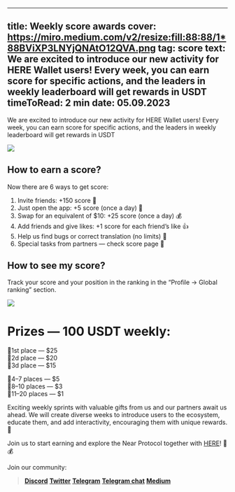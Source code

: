 -----
title: Weekly score awards
cover: https://miro.medium.com/v2/resize:fill:88:88/1*88BViXP3LNYjQNAtO12QVA.png
tag: score
text: We are excited to introduce our new activity for HERE Wallet users! Every week, you can earn score for specific actions, and the leaders in weekly leaderboard will get rewards in USDT
timeToRead: 2 min
date: 05.09.2023
-----

We are excited to introduce our new activity for HERE Wallet users! Every week, you can earn score for specific actions, and the leaders in weekly leaderboard will get rewards in USDT

![](https://miro.medium.com/v2/resize:fit:1400/format:webp/1*76B2eij22HFELHaLdN-0ow.jpeg)

**How to earn a score?**
------------------------

Now there are 6 ways to get score:

1.  Invite friends: +150 score 🚀
2.  Just open the app: +5 score (once a day) 🫢
3.  Swap for an equivalent of $10: +25 score (once a day) 💰
4.  Add friends and give likes: +1 score for each friend’s like 👍
5.  Help us find bugs or correct translation (no limits) 🤝
6.  Special tasks from partners — check score page 🧬

How to see my score?
--------------------

Track your score and your position in the ranking in the “Profile -> Global ranking” section.

![](https://miro.medium.com/v2/resize:fit:1400/format:webp/1*LNJ1K92V1K_B-PSoa7_PQA.png)


Prizes — 100 USDT weekly:
=========================

🥇1st place — $25  
🥈2d place — $20  
🥉3d place — $15

🥕4–7 places — $5  
🥕8–10 places — $3  
🥕11–20 places — $1

Exciting weekly sprints with valuable gifts from us and our partners await us ahead. We will create diverse weeks to introduce users to the ecosystem, educate them, and add interactivity, encouraging them with unique rewards. 🎉

Join us to start earning and explore the Near Protocol together with [HERE](https://download.herewallet.app/telegram)! 🚀💰


Join our community:
> [**Discord**](https://discord.gg/AfB5cvtFXH)
> [**Twitter**](https://twitter.com/here_wallet)
> [**Telegram**](https://t.me/herewallet)
> [**Telegram chat**](https://t.me/herewalletchat)
> [**Medium**](https://medium.com/@nearhere)